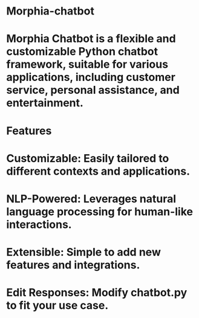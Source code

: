 # Morphia-chatbot

# Morphia Chatbot is a flexible and customizable Python chatbot framework, suitable for various applications, including customer service, personal assistance, and entertainment.

# Features
# Customizable: Easily tailored to different contexts and applications.
# NLP-Powered: Leverages natural language processing for human-like interactions.
# Extensible: Simple to add new features and integrations.
# Edit Responses: Modify chatbot.py to fit your use case.

